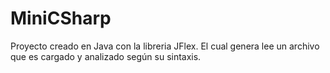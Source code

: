 # MiniCSharp
Proyecto creado en Java con la libreria JFlex. El cual genera lee un archivo que es cargado y analizado según su sintaxis. 
